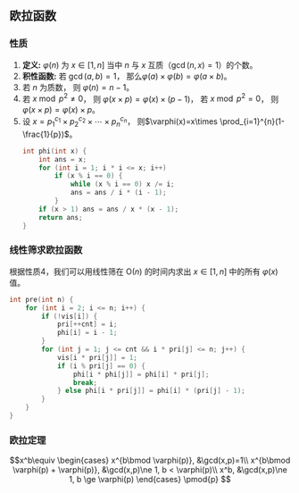 ## 欧拉函数

### 性质

1.  **定义:** $\varphi(n)$ 为 $x\in[1,n]$ 当中 $n$ 与 $x$ 互质（$\gcd(n,x)=1$）的个数。
2.  **积性函数:** 若 $\gcd(a,b)=1$， 那么$\varphi(a) \times \varphi(b) = \varphi(a \times b)$。
3.  若 $n$ 为质数， 则 $\varphi(n) = n-1$。
4.  若 $x\bmod p^2 \ne 0$， 则 $\varphi(x\times p) = \varphi(x) \times (p-1)$，
    若 $x\bmod p^2 = 0$， 则 $\varphi(x\times p)=\varphi(x) \times p$。
5.  设 $x = p_1^{c_1}\times p_2^{c_2}\times \cdots \times p_n^{c_n}$， 则$\varphi(x)=x\times \prod_{i=1}^{n}(1-\frac{1}{p})$。
    ```cpp
    int phi(int x) {
        int ans = x;
        for (int i = 1; i * i <= x; i++)
            if (x % i == 0) {
                while (x % i == 0) x /= i;
                ans = ans / i * (i - 1);
            }
        if (x > 1) ans = ans / x * (x - 1);
        return ans;
    }
    ```
<div style="page-break-after: always;"></div>

### 线性筛求欧拉函数

根据性质4，我们可以用线性筛在 $\mathrm{O}(n)$ 的时间内求出 $x\in [1,n]$ 中的所有 $\varphi(x)$ 值。
```cpp
int pre(int n) {
    for (int i = 2; i <= n; i++) {
        if (!vis[i]) {
            pri[++cnt] = i;
            phi[i] = i - 1;
        }
        for (int j = 1; j <= cnt && i * pri[j] <= n; j++) {
            vis[i * pri[j]] = 1;
            if (i % pri[j] == 0) {
                phi[i * phi[j]] = phi[i] * pri[j];
                break;
            } else phi[i * pri[j]] = phi[i] * (pri[j] - 1);
        }
    }
}
```

<div style="page-break-after: always;"></div>

### 欧拉定理

$$x^b\equiv \begin{cases}
    x^{b\bmod \varphi(p)}, &\gcd(x,p)=1\\
    x^{b\bmod \varphi(p) + \varphi(p)}, &\gcd(x,p)\ne 1, b < \varphi(p)\\
    x^b, &\gcd(x,p)\ne 1, b \ge \varphi(p)
\end{cases} \pmod{p}
$$